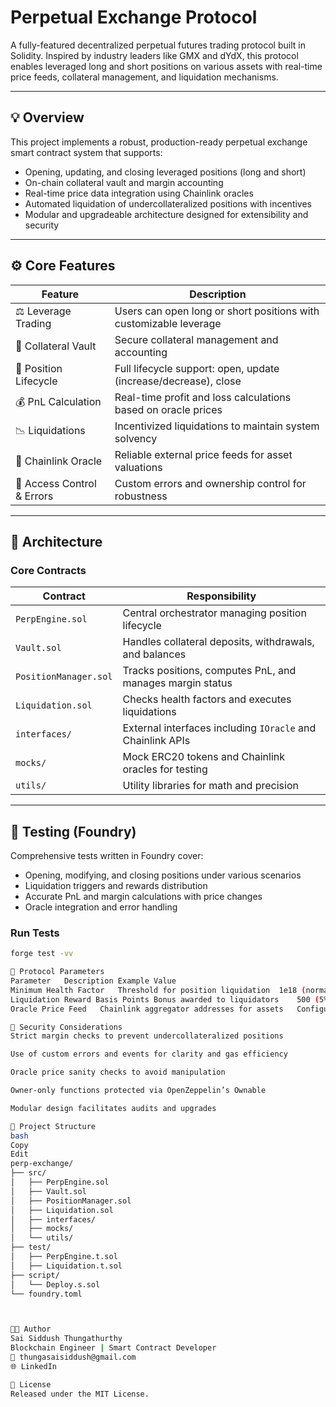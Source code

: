 # Perpetual Exchange Protocol

A fully-featured decentralized perpetual futures trading protocol built in Solidity. Inspired by industry leaders like GMX and dYdX, this protocol enables leveraged long and short positions on various assets with real-time price feeds, collateral management, and liquidation mechanisms.

---

## 💡 Overview

This project implements a robust, production-ready perpetual exchange smart contract system that supports:

- Opening, updating, and closing leveraged positions (long and short)
- On-chain collateral vault and margin accounting
- Real-time price data integration using Chainlink oracles
- Automated liquidation of undercollateralized positions with incentives
- Modular and upgradeable architecture designed for extensibility and security

---

## ⚙️ Core Features

| Feature                     | Description                                                      |
|----------------------------|------------------------------------------------------------------|
| ⚖️ Leverage Trading         | Users can open long or short positions with customizable leverage |
| 🏦 Collateral Vault         | Secure collateral management and accounting                      |
| 🔄 Position Lifecycle       | Full lifecycle support: open, update (increase/decrease), close  |
| 💰 PnL Calculation          | Real-time profit and loss calculations based on oracle prices    |
| 📉 Liquidations             | Incentivized liquidations to maintain system solvency            |
| 🔗 Chainlink Oracle         | Reliable external price feeds for asset valuations               |
| 🔐 Access Control & Errors  | Custom errors and ownership control for robustness               |

---

## 🧱 Architecture

### Core Contracts

| Contract            | Responsibility                                             |
|---------------------|------------------------------------------------------------|
| `PerpEngine.sol`    | Central orchestrator managing position lifecycle           |
| `Vault.sol`         | Handles collateral deposits, withdrawals, and balances     |
| `PositionManager.sol` | Tracks positions, computes PnL, and manages margin status   |
| `Liquidation.sol`   | Checks health factors and executes liquidations            |
| `interfaces/`       | External interfaces including `IOracle` and Chainlink APIs |
| `mocks/`            | Mock ERC20 tokens and Chainlink oracles for testing        |
| `utils/`            | Utility libraries for math and precision                    |

---

## 🧪 Testing (Foundry)

Comprehensive tests written in Foundry cover:

- Opening, modifying, and closing positions under various scenarios
- Liquidation triggers and rewards distribution
- Accurate PnL and margin calculations with price changes
- Oracle integration and error handling

### Run Tests

```bash
forge test -vv

🧾 Protocol Parameters
Parameter	Description	Example Value
Minimum Health Factor	Threshold for position liquidation	1e18 (normalized)
Liquidation Reward Basis Points	Bonus awarded to liquidators	500 (5%)
Oracle Price Feed	Chainlink aggregator addresses for assets	Configurable per asset

🔐 Security Considerations
Strict margin checks to prevent undercollateralized positions

Use of custom errors and events for clarity and gas efficiency

Oracle price sanity checks to avoid manipulation

Owner-only functions protected via OpenZeppelin’s Ownable

Modular design facilitates audits and upgrades

📁 Project Structure
bash
Copy
Edit
perp-exchange/
├── src/
│   ├── PerpEngine.sol
│   ├── Vault.sol
│   ├── PositionManager.sol
│   ├── Liquidation.sol
│   ├── interfaces/
│   ├── mocks/
│   └── utils/
├── test/
│   ├── PerpEngine.t.sol
│   ├── Liquidation.t.sol
├── script/
│   └── Deploy.s.sol
└── foundry.toml



👨‍💻 Author
Sai Siddush Thungathurthy
Blockchain Engineer | Smart Contract Developer
📧 thungasaisiddush@gmail.com
🌐 LinkedIn

🧾 License
Released under the MIT License.